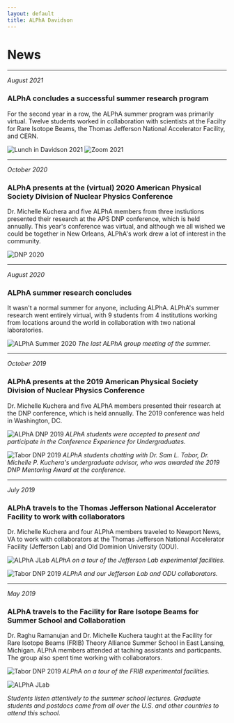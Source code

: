 ```yaml
---
layout: default
title: ALPhA Davidson
---
```


# News

---------------
*August 2021*


### ALPhA concludes a successful summer research program
For the second year in a row, the ALPhA summer program was primarily virtual. Twelve students worked in collaboration with scientists at the Facilty for Rare Isotope Beams, the Thomas Jefferson National Accelerator Facility, and CERN. 

<!-- John presented his work at the XXX, Braden presented his work at -->

![Lunch in Davidson 2021](images/Lunch_Summer2021.jpg)
![Zoom 2021](images/ALPhA-Su2021.png)

---------------
*October 2020*
### ALPhA presents at the (virtual) 2020 American Physical Society Division of Nuclear Physics Conference

Dr. Michelle Kuchera and five ALPhA members from three instiutions presented their research at the APS DNP conference, which is held annually. This year's conference was virtual, and although we all wished we could be together in New Orleans, ALPhA's work drew a lot of interest in the community.

![DNP 2020](images/DNP2020_Landis.jpg)

---------------
*August 2020*
### ALPhA summer research concludes

It wasn't a normal summer for anyone, including ALPhA. ALPhA's summer research went entirely virtual, with 9 students from 4 institutions working from locations around the world in collaboration with two national laboratories.

![ALPhA Summer 2020](images/Summer2020_ALPhA.png)
*The last ALPhA group meeting of the summer.*

---------------
*October 2019*
### ALPhA presents at the 2019 American Physical Society Division of Nuclear Physics Conference

Dr. Michelle Kuchera and five ALPhA members presented their research at the DNP conference, which is held annually. The 2019 conference was held in Washington, DC. 

![ALPhA DNP 2019](images/DNP2019_ALPhA.jpg)
*ALPhA students were accepted to present and participate in the Conference Experience for Undergraduates.*

![Tabor DNP 2019](images/DNP2019_Tabor.jpg)
*ALPhA students chatting with Dr. Sam L. Tabor, Dr. Michelle P. Kuchera's undergraduate advisor, who was awarded the 2019 DNP Mentoring Award at the conference.*

--------------
*July 2019*
### ALPhA travels to the Thomas Jefferson National Accelerator Facility to work with collaborators

Dr. Michelle Kuchera and four ALPhA members traveled to Newport News, VA to work with collaborators at the Thomas Jefferson National Accelerator Facility (Jefferson Lab) and Old Dominion University (ODU). 

![ALPhA JLab](images/JLab_down.jpg)
*ALPhA on a tour of the Jefferson Lab experimental facilities.*

![Tabor DNP 2019](images/JLab_collab.jpg)
*ALPhA and our Jefferson Lab and ODU collaborators.*

--------------

*May 2019*
### ALPhA travels to the Facility for Rare Isotope Beams for Summer School and Collaboration

Dr. Raghu Ramanujan and Dr. Michelle Kuchera taught at the Facility for Rare Isotope Beams (FRIB) Theory Alliance Summer School in East Lansing, Michigan. ALPhA members attended at taching assistants and particpants. The group also spent time working with collaborators.

![Tabor DNP 2019](images/ALPhA_S800.jpg)
*ALPhA on a tour of the FRIB experimental facilities.*

![ALPhA JLab](images/ML_SS2019_group.jpg)

*Students listen attentively to the summer school lectures. Graduate students and postdocs came from all over the U.S. and other countries to attend this school.*
